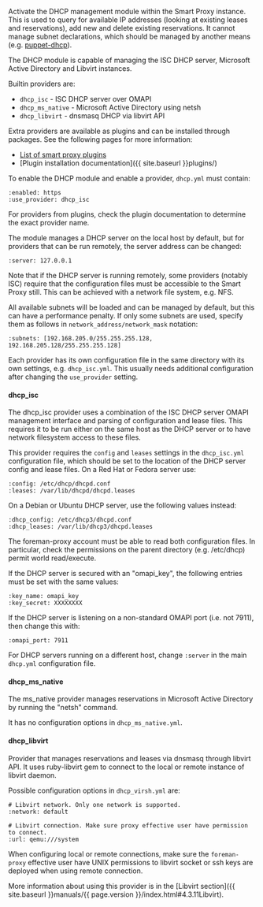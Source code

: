 
Activate the DHCP management module within the Smart Proxy instance. This is used to query for available IP addresses (looking at existing leases and reservations), add new and delete existing reservations. It cannot manage subnet declarations, which should be managed by another means (e.g. [puppet-dhcp](https://github.com/theforeman/puppet-dhcp)).

The DHCP module is capable of managing the ISC DHCP server, Microsoft Active Directory and Libvirt instances.

Builtin providers are:

* `dhcp_isc` - ISC DHCP server over OMAPI
* `dhcp_ms_native` - Microsoft Active Directory using netsh
* `dhcp_libvirt` - dnsmasq DHCP via libvirt API

Extra providers are available as plugins and can be installed through packages. See the following pages for more information:

* [List of smart proxy plugins](http://projects.theforeman.org/projects/foreman/wiki/List_of_Smart-Proxy_Plugins)
* [Plugin installation documentation]({{ site.baseurl }}plugins/)

To enable the DHCP module and enable a provider, `dhcp.yml` must contain:

    :enabled: https
    :use_provider: dhcp_isc

For providers from plugins, check the plugin documentation to determine the exact provider name.

The module manages a DHCP server on the local host by default, but for providers that can be run remotely, the server address can be changed:

    :server: 127.0.0.1

Note that if the DHCP server is running remotely, some providers (notably ISC) require that the configuration files must be accessible to the Smart Proxy still. This can be achieved with a network file system, e.g. NFS.

All available subnets will be loaded and can be managed by default, but this can have a performance penalty. If only some subnets are used, specify them as follows in `network_address/network_mask` notation:

    :subnets: [192.168.205.0/255.255.255.128, 192.168.205.128/255.255.255.128]

Each provider has its own configuration file in the same directory with its own settings, e.g. `dhcp_isc.yml`. This usually needs additional configuration after changing the `use_provider` setting.

#### dhcp_isc

The dhcp_isc provider uses a combination of the ISC DHCP server OMAPI management interface and parsing of configuration and lease files. This requires it to be run either on the same host as the DHCP server or to have network filesystem access to these files.

This provider requires the `config` and `leases` settings in the `dhcp_isc.yml` configuration file, which should be set to the location of the DHCP server config and lease files. On a Red Hat or Fedora server use:

    :config: /etc/dhcp/dhcpd.conf
    :leases: /var/lib/dhcpd/dhcpd.leases

On a Debian or Ubuntu DHCP server, use the following values instead:

    :dhcp_config: /etc/dhcp3/dhcpd.conf
    :dhcp_leases: /var/lib/dhcp3/dhcpd.leases

<div class="alert alert-info">The foreman-proxy account must be able to read both configuration files. In particular, check the permissions on the parent directory (e.g. /etc/dhcp) permit world read/execute.</div>

If the DHCP server is secured with an "omapi_key", the following entries must be set with the same values:

    :key_name: omapi_key
    :key_secret: XXXXXXXX

If the DHCP server is listening on a non-standard OMAPI port (i.e. not 7911), then change this with:

    :omapi_port: 7911

For DHCP servers running on a different host, change `:server` in the main `dhcp.yml` configuration file.

#### dhcp_ms_native

The ms_native provider manages reservations in Microsoft Active Directory by running the "netsh" command.

It has no configuration options in `dhcp_ms_native.yml`.

#### dhcp_libvirt

Provider that manages reservations and leases via dnsmasq through libvirt API.
It uses ruby-libvirt gem to connect to the local or remote instance of libvirt
daemon.

Possible configuration options in `dhcp_virsh.yml` are:

    # Libvirt network. Only one network is supported.
    :network: default

    # Libvirt connection. Make sure proxy effective user have permission to connect.
    :url: qemu:///system

When configuring local or remote connections, make sure the `foreman-proxy`
effective user have UNIX permissions to libvirt socket or ssh keys are
deployed when using remote connection.

More information about using this provider is in the [Libvirt section]({{ site.baseurl }}manuals/{{ page.version }}/index.html#4.3.11Libvirt).
